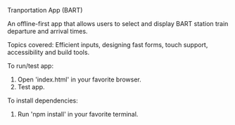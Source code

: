 Tranportation App (BART)

An offline-first app that allows users to select and display BART station train departure and arrival times.

Topics covered: Efficient inputs, designing fast forms, touch support, accessibility and build tools.

To run/test app:
1. Open 'index.html' in your favorite browser.
2. Test app.

To install dependencies:
1. Run 'npm install' in your favorite terminal.